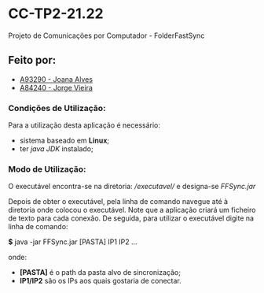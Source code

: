 # CC-TP2-21.22
Projeto de Comunicações por Computador - FolderFastSync

## Feito por:
- [A93290 - Joana Alves](https://github.com/marshaia)
- [A84240 - Jorge Vieira](https://github.com/JorgeVieyra) 


### Condições de Utilização:
Para a utilização desta aplicação é necessário:
  - sistema baseado em **Linux**;
  - ter *java JDK* instalado;
  
  

### Modo de Utilização:
O executável encontra-se na diretoria: */executavel/* e designa-se *FFSync.jar*

Depois de obter o executável, pela linha de comando navegue até à diretoria onde colocou o executável. Note que a aplicação criará um ficheiro de texto para cada conexão.
De seguida, para utilizar o executável digite na linha de comando:

**$** java -jar FFSync.jar [PASTA] IP1 IP2 ...

onde:
  - **[PASTA]** é o path da pasta alvo de sincronização;
  - **IP1/IP2** são os IPs aos quais gostaria de conectar.
